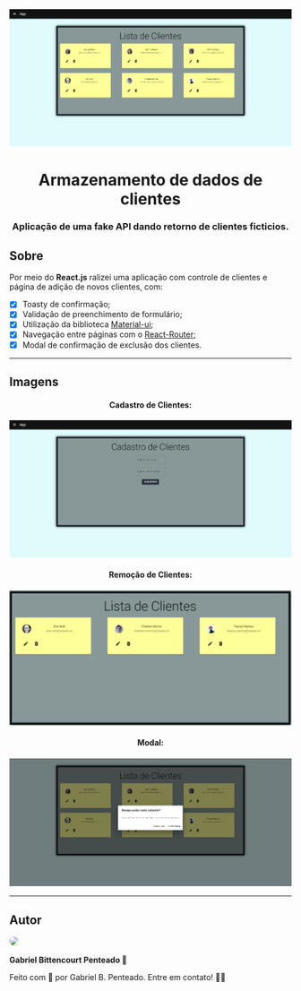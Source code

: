 <div align="center">
    <img src=".github/lista-clientes.png">
    <h1>Armazenamento de dados de clientes</h1>
    <h3>Aplicação de uma fake API dando retorno de clientes ficticios.</h3>
</div>

## Sobre
Por meio do **React.js** ralizei uma aplicação com controle de clientes e página de adição de novos clientes, com:
- [x] Toasty de confirmação;
- [x] Validação de preenchimento de formulário;
- [x] Utilização da biblioteca [Material-ui](https://material-ui.com/pt/);
- [x] Navegação entre páginas com o [React-Router](https://reactrouter.com/);
- [x] Modal de confirmação de exclusão dos clientes.

---

## Imagens

<h4 align="center">Cadastro de Clientes:<h4>
<img src=".github/cadastro-clientes.png">

<h4 align="center">Remoção de Clientes:<h4>
<img src=".github/remoção-clientes.png">

<h4 align="center">Modal:<h4>
<img src=".github/modal.png">

---

## Autor

<img style='border-radius: 50px;' width='170px' src="https://unavatar.now.sh/github/gabrlcj">
<p><b>Gabriel Bittencourt Penteado 🔰</b></p>

Feito com 🤎 por Gabriel B. Penteado. Entre em contato! 👋🏽